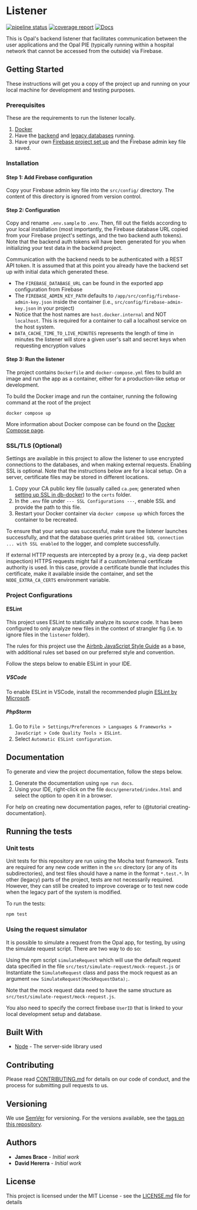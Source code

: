 <!--
SPDX-FileCopyrightText: Copyright 2017 Opal Health Informatics Group at the Research Institute of the McGill University Health Centre <john.kildea@mcgill.ca>

SPDX-License-Identifier: AGPL-3.0-or-later
-->

# Listener

[![pipeline status](https://gitlab.com/opalmedapps/opal-listener/badges/main/pipeline.svg)](https://gitlab.com/opalmedapps/opal-listener/-/commits/main) [![coverage report](https://gitlab.com/opalmedapps/opal-listener/badges/main/coverage.svg)](https://gitlab.com/opalmedapps/opal-listener/-/commits/main) [![Docs](https://img.shields.io/badge/docs-available-brightgreen.svg)](https://opalmedapps.gitlab.io/opal-listener)

This is Opal's backend listener that facilitates communication between the user applications and the Opal PIE (typically running within a hospital network that cannot be accessed from the outside) via Firebase.

## Getting Started

These instructions will get you a copy of the project up and running on your local machine for development and testing purposes.

### Prerequisites

These are the requirements to run the listener locally.

1. [Docker](https://docs.docker.com/get-docker/)
2. Have the [backend](https://gitlab.com/opalmedapps/backend) and [legacy databases](https://gitlab.com/opalmedapps/db-docker) running.
3. Have your own [Firebase project set up](https://docs.opalmedapps.ca/development/setup/#create-a-new-firebase-project) and the Firebase admin key file saved.

### Installation

#### Step 1: Add Firebase configuration

Copy your Firebase admin key file into the `src/config/` directory.
The content of this directory is ignored from version control.

#### Step 2: Configuration

Copy and rename `.env.sample` to `.env`.
Then, fill out the fields according to your local installation (most importantly, the Firebase database URL copied from your Firebase project's settings, and the two backend auth tokens).
Note that the backend auth tokens will have been generated for you when initializing your test data in the backend project.

Communication with the backend needs to be authenticated with a REST API token.
It is assumed that at this point you already have the backend set up with initial data which generated these.

* The `FIREBASE_DATABASE_URL` can be found in the exported app configuration from Firebase
* The `FIREBASE_ADMIN_KEY_PATH` defaults to `/app/src/config/firebase-admin-key.json` inside the container (i.e., `src/config/firebase-admin-key.json` in your project)
* Notice that the host names are `host.docker.internal` and NOT `localhost`. This is required for a container to call a localhost service on the host system.
* `DATA_CACHE_TIME_TO_LIVE_MINUTES` represents the length of time in minutes the listener will store a given user's salt and secret keys when requesting encryption values

#### Step 3: Run the listener

The project contains `Dockerfile` and  `docker-compose.yml` files to build an image and run the app as a container, either for a production-like setup or development.

To build the Docker image and run the container, running the following command at the root of the project

```shell
docker compose up 
```

More information about Docker compose can be found on the [Docker Compose page](https://docs.docker.com/compose/).

### SSL/TLS (Optional)

Settings are available in this project to allow the listener to use encrypted connections to the databases,
and when making external requests.
Enabling SSL is optional.
Note that the instructions below are for a local setup.
On a server, certificate files may be stored in different locations.

1. Copy your CA public key file (usually called `ca.pem`; generated when
   [setting up SSL in db-docker](https://gitlab.com/opalmedapps/db-docker#running-the-databases-with-encrypted-connections))
   to the `certs` folder.
2. In the `.env` file under `--- SSL Configurations ---`, enable SSL and provide the path to this file.
3. Restart your Docker container via `docker compose up` which forces the container to be recreated.

To ensure that your setup was successful, make sure the listener launches successfully, and that the database queries
print `Grabbed SQL connection ... with SSL enabled` to the logger, and complete successfully.

If external HTTP requests are intercepted by a proxy (e.g., via deep packet inspection) HTTPS requests might fail if a custom/internal certificate authority is used.
In this case, provide a certificate bundle that includes this certificate, make it available inside the container, and set the `NODE_EXTRA_CA_CERTS` environment variable.

### Project Configurations

#### ESLint

This project uses ESLint to statically analyze its source code. It has been configured to only analyze new files in the
context of strangler fig (i.e. to ignore files in the `listener` folder).

The rules for this project use the [Airbnb JavaScript Style Guide](https://github.com/airbnb/javascript)
as a base, with additional rules set based on our preferred style and convention.

Follow the steps below to enable ESLint in your IDE.

##### VSCode

To enable ESLint in VSCode, install the recommended plugin [ESLint by Microsoft](https://marketplace.visualstudio.com/items?itemName=dbaeumer.vscode-eslint).

##### PhpStorm

1. Go to `File > Settings/Preferences > Languages & Frameworks > JavaScript > Code Quality Tools > ESLint`.
2. Select `Automatic ESLint configuration`.

## Documentation

To generate and view the project documentation, follow the steps below.

1. Generate the documentation using `npm run docs`.
2. Using your IDE, right-click on the file `docs/generated/index.html` and select the option to open it in a browser.

For help on creating new documentation pages, refer to {@tutorial creating-documentation}.

## Running the tests

### Unit tests

Unit tests for this repository are run using the Mocha test framework.
Tests are required for any new code written in the `src` directory (or any of its subdirectories), and test files should have a name in the format `*.test.*`.
In other (legacy) parts of the project, tests are not necessarily required.
However, they can still be created to improve coverage or to test new code when the legacy part of the system is modified.

To run the tests:

```sh
npm test
```

### Using the request simulator

It is possible to simulate a request from the Opal app, for testing, by using the simulate request script. There are two way to do so:

Using the npm script `simulateRequest` which will use the default request data specified in the file `src/test/simulate-request/mock-request.js`
or
Instantiate the `SimulateRequest` class and pass the mock request as an argument `new SimulateRequest(MockRequestData);`.

Note that the mock request data need to have the same structure as `src/test/simulate-request/mock-request.js`.

You also need to specify the correct firebase `UserID` that is linked to your local development setup and database.

## Built With

* [Node](https://nodejs.org/en/) - The server-side library used

## Contributing

Please read [CONTRIBUTING.md](https://gist.github.com/PurpleBooth/b24679402957c63ec426) for details on our code of conduct, and the process for submitting pull requests to us.

## Versioning

We use [SemVer](http://semver.org/) for versioning.
For the versions available, see the [tags on this repository](https://github.com/your/project/tags).

## Authors

* **James Brace** - *Initial work*
* **David Hererra** - *Initial work*

## License

This project is licensed under the MIT License - see the [LICENSE.md](LICENSE.md) file for details
